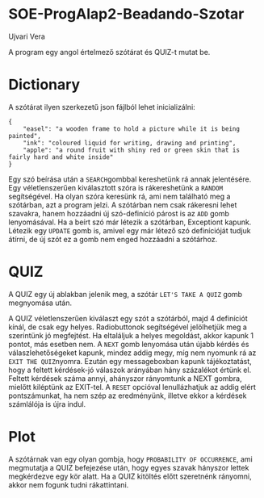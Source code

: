 # SOE-ProgAlap2-Beadando-Szotar
Ujvari Vera

A program egy angol értelmező szótárat és QUIZ-t mutat be.

# Dictionary 
A szótárat ilyen szerkezetű json fájlból lehet inicializálni:

``` 
{
    "easel": "a wooden frame to hold a picture while it is being painted",
    "ink": "coloured liquid for writing, drawing and printing",
    "apple": "a round fruit with shiny red or green skin that is fairly hard and white inside"
}
```

Egy szó beírása után a ``` SEARCH ```gombbal kereshetünk rá annak jelentésére.
Egy véletlenszerűen kiválasztott szóra is rákereshetünk a ``` RANDOM ``` segítségével. 
Ha olyan szóra keresünk rá, ami nem található meg a szótárban, azt a program jelzi.
A szótárban nem csak rákeresni lehet szavakra, hanem hozzáadni új szó-definíció párost is
az ``` ADD ``` gomb lenyomásával. Ha a beírt szó már létezik a szótárban, Exceptiont kapunk.
Létezik egy ``` UPDATE ``` gomb is, amivel egy már létező szó definícióját tudjuk átírni,
de új szót ez a gomb nem enged hozzáadni a szótárhoz. 



# QUIZ
A QUIZ egy új ablakban jelenik meg, a szótár ``` LET'S TAKE A QUIZ ```  gomb megnyomása után. 

A QUIZ véletlenszerűen kiválaszt egy szót a szótárból, majd 4 definíciót kínál, de csak egy helyes.
Radiobuttonok segítségével jelölhetjük meg a szerintünk jó megfejtést.
Ha eltaláljuk a helyes megoldást, akkor kapunk 1 pontot, más esetben nem.
A ``` NEXT ``` gomb lenyomása után újabb kérdés és válaszlehetőségeket kapunk, mindez addig megy,
míg nem nyomunk rá az ``` EXIT THE QUIZ ```nyomra. Ezután egy messageboxban kapunk tájékoztatást,
hogy a feltett kérdések-jó válaszok arányában hány százalékot értünk el.
Feltett kérdések száma annyi, ahányszor rányomtunk a NEXT gombra, mielőtt kiléptünk az EXIT-tel.
A ``` RESET ``` opcióval lenullázhatjuk az addig elért pontszámunkat, ha nem szép
az eredményünk, illetve ekkor a kérdések számlálója is újra indul.


# Plot
A szótárnak van egy olyan gombja, hogy ``` PROBABILITY OF OCCURRENCE ```, ami megmutatja a QUIZ befejezése után,
hogy egyes szavak hányszor lettek megkérdezve egy kör alatt.
Ha a QUIZ kitöltés előtt szeretnénk rányomni, akkor nem fogunk tudni rákattintani. 







